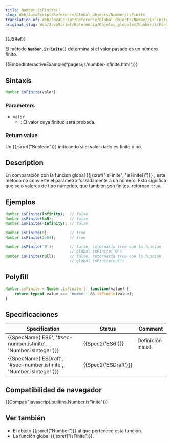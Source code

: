 ```yaml
---
title: Number.isFinite()
slug: Web/JavaScript/Reference/Global_Objects/Number/isFinite
translation_of: Web/JavaScript/Reference/Global_Objects/Number/isFinite
original_slug: Web/JavaScript/Referencia/Objetos_globales/Number/isFinite
---
```

{{JSRef}}

El método **`Number.isFinite()`** determina si el valor pasado es un número finito.

{{EmbedInteractiveExample("pages/js/number-isfinite.html")}}

## Sintaxis

```js
Number.isFinite(valor)
```

### Parameters

- `valor`
  - : El valor cuya finitud será probada.

### Return value

Un {{jsxref("Boolean")}} indicando si el valor dado es finito o no.

## Description

En comparación con la funcion global {{jsxref("isFinite", "isFinite()")}} , este método no convierte el parámetro forzádamente a un número. Esto significa que solo valores de tipo númerico, que también son finitos, retornan `true`.

## Ejemplos

```js
Number.isFinite(Infinity);  // false
Number.isFinite(NaN);       // false
Number.isFinite(-Infinity); // false

Number.isFinite(0);         // true
Number.isFinite(2e64);      // true

Number.isFinite('0');       // false, retornaría true con la función
                            // global isFinite('0')
Number.isFinite(null);      // false, retornaría true con la función
                            // global isFinite(null)
```

## Polyfill

```js
Number.isFinite = Number.isFinite || function(value) {
    return typeof value === 'number' && isFinite(value);
}
```

## Specificaciones

| Specification                                                                            | Status                       | Comment             |
| ---------------------------------------------------------------------------------------- | ---------------------------- | ------------------- |
| {{SpecName('ES6', '#sec-number.isfinite', 'Number.isInteger')}}     | {{Spec2('ES6')}}         | Definición inicial. |
| {{SpecName('ESDraft', '#sec-number.isfinite', 'Number.isInteger')}} | {{Spec2('ESDraft')}} |                     |

## Compatibilidad de navegador

{{Compat("javascript.builtins.Number.isFinite")}}

## Ver también

- El objeto {{jsxref("Number")}} al que pertenece esta función.
- La función global {{jsxref("isFinite")}}.
